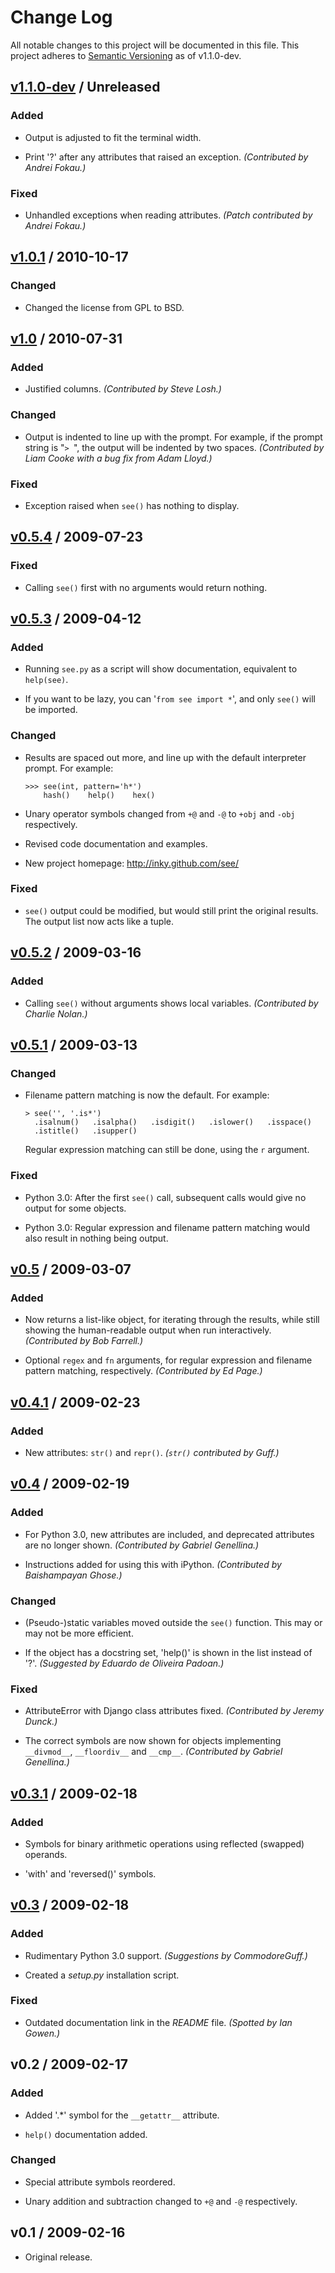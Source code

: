 Change Log
==========

All notable changes to this project will be documented in this file.
This project adheres to [Semantic Versioning][semver] as of v1.1.0-dev.


## [v1.1.0-dev][unreleased] / Unreleased

### Added

  * Output is adjusted to fit the terminal width.

  * Print '?' after any attributes that raised an exception.
    _(Contributed by Andrei Fokau.)_

### Fixed

  * Unhandled exceptions when reading attributes.
    _(Patch contributed by Andrei Fokau.)_


## [v1.0.1][] / 2010-10-17

### Changed

  * Changed the license from GPL to BSD.


## [v1.0][] / 2010-07-31

### Added

  * Justified columns.
    _(Contributed by Steve Losh.)_

### Changed

  * Output is indented to line up with the prompt. For example, if the prompt
    string is "<code>&gt;&nbsp;</code>", the output will be indented by two
    spaces. _(Contributed by Liam Cooke with a bug fix from Adam Lloyd.)_

### Fixed

  * Exception raised when `see()` has nothing to display.


## [v0.5.4][] / 2009-07-23

### Fixed

  * Calling `see()` first with no arguments would return nothing.


## [v0.5.3][] / 2009-04-12

### Added

  * Running `see.py` as a script will show documentation, equivalent
    to `help(see)`.

  * If you want to be lazy, you can '`from see import *`', and only `see()`
    will be imported.

### Changed

  * Results are spaced out more, and line up with the default interpreter prompt.
    For example:

        >>> see(int, pattern='h*')
            hash()    help()    hex()

  * Unary operator symbols changed from `+@` and `-@` to `+obj` and `-obj`
    respectively.

  * Revised code documentation and examples.

  * New project homepage: http://inky.github.com/see/

### Fixed

  * `see()` output could be modified, but would still print the original
    results. The output list now acts like a tuple.


## [v0.5.2][] / 2009-03-16

### Added

  * Calling `see()` without arguments shows local variables.
    _(Contributed by Charlie Nolan.)_


## [v0.5.1][] / 2009-03-13

### Changed

  * Filename pattern matching is now the default. For example:

        > see('', '.is*')
          .isalnum()   .isalpha()   .isdigit()   .islower()   .isspace()
          .istitle()   .isupper()

    Regular expression matching can still be done, using the `r` argument.

### Fixed

  * Python 3.0: After the first `see()` call, subsequent calls would give no
    output for some objects.

  * Python 3.0: Regular expression and filename pattern matching would also
    result in nothing being output.


## [v0.5][] / 2009-03-07

### Added

  * Now returns a list-like object, for iterating through the results, while
    still showing the human-readable output when run interactively.
    _(Contributed by Bob Farrell.)_

  * Optional `regex` and `fn` arguments, for regular expression and filename
    pattern matching, respectively.
    _(Contributed by Ed Page.)_


## [v0.4.1][] / 2009-02-23

### Added

  * New attributes: `str()` and `repr()`.
    _(`str()` contributed by Guff.)_


## [v0.4][] / 2009-02-19

### Added

  * For Python 3.0, new attributes are included, and deprecated attributes
    are no longer shown.
    _(Contributed by Gabriel Genellina.)_

  * Instructions added for using this with iPython.
    _(Contributed by Baishampayan Ghose.)_

### Changed

  * (Pseudo-)static variables moved outside the `see()` function.
    This may or may not be more efficient.

  * If the object has a docstring set, 'help()' is shown in the list
    instead of '?'.
    _(Suggested by Eduardo de Oliveira Padoan.)_

### Fixed

  * AttributeError with Django class attributes fixed.
    _(Contributed by Jeremy Dunck.)_

  * The correct symbols are now shown for objects implementing
    `__divmod__`, `__floordiv__` and `__cmp__`.
    _(Contributed by Gabriel Genellina.)_


## [v0.3.1][] / 2009-02-18

### Added

  * Symbols for binary arithmetic operations using reflected
    (swapped) operands.

  * 'with' and 'reversed()' symbols.


## [v0.3][] / 2009-02-18

### Added

  * Rudimentary Python 3.0 support.
    _(Suggestions by CommodoreGuff.)_

  * Created a _setup.py_ installation script.

### Fixed

  * Outdated documentation link in the _README_ file.
    _(Spotted by Ian Gowen.)_


## v0.2 / 2009-02-17

### Added

  * Added '.*' symbol for the `__getattr__` attribute.

  * `help()` documentation added.

### Changed

  * Special attribute symbols reordered.

  * Unary addition and subtraction changed to `+@` and `-@` respectively.


## v0.1 / 2009-02-16

  * Original release.


[unreleased]: https://github.com/inky/see/compare/v1.0.1...HEAD
[v1.0.1]: https://github.com/inky/see/compare/v1.0-fixed...v1.0.1
[v1.0]: https://github.com/inky/see/compare/v0.5.4...v1.0-fixed
[v0.5.4]: https://github.com/inky/see/compare/v0.5.3...v0.5.4
[v0.5.3]: https://github.com/inky/see/compare/v0.5.2...v0.5.3
[v0.5.2]: https://github.com/inky/see/compare/v0.5.1...v0.5.2
[v0.5.1]: https://github.com/inky/see/compare/v0.5...v0.5.1
[v0.5]: https://github.com/inky/see/compare/v0.4.1...v0.5
[v0.4.1]: https://github.com/inky/see/compare/v0.4...v0.4.1
[v0.4]: https://github.com/inky/see/compare/v0.3.1...v0.4
[v0.3.1]: https://github.com/inky/see/compare/v0.3...v0.3.1
[v0.3]: https://github.com/inky/see/compare/v0.2...v0.3

[semver]: http://semver.org/
[keepachangelog]: http://keepachangelog.com/
